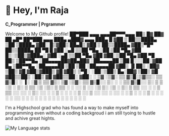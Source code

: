 # 👋 Hey, I'm Raja

**C_Programmer | Prgrammer**

Welcome to My Github profile! 
 ██▀███   ▄▄▄      ▄▄▄██▀▀▀▄▄▄          ██▒   █▓ ██▓ ██ ▄█▀ ██▀███   ▄▄▄       ███▄ ▄███▓ ▄▄▄       ███▄    █ 
▓██ ▒ ██▒▒████▄      ▒██  ▒████▄       ▓██░   █▒▓██▒ ██▄█▒ ▓██ ▒ ██▒▒████▄    ▓██▒▀█▀ ██▒▒████▄     ██ ▀█   █ 
▓██ ░▄█ ▒▒██  ▀█▄    ░██  ▒██  ▀█▄      ▓██  █▒░▒██▒▓███▄░ ▓██ ░▄█ ▒▒██  ▀█▄  ▓██    ▓██░▒██  ▀█▄  ▓██  ▀█ ██▒
▒██▀▀█▄  ░██▄▄▄▄██▓██▄██▓ ░██▄▄▄▄██      ▒██ █░░░██░▓██ █▄ ▒██▀▀█▄  ░██▄▄▄▄██ ▒██    ▒██ ░██▄▄▄▄██ ▓██▒  ▐▌██▒
░██▓ ▒██▒ ▓█   ▓██▒▓███▒   ▓█   ▓██▒      ▒▀█░  ░██░▒██▒ █▄░██▓ ▒██▒ ▓█   ▓██▒▒██▒   ░██▒ ▓█   ▓██▒▒██░   ▓██░
░ ▒▓ ░▒▓░ ▒▒   ▓▒█░▒▓▒▒░   ▒▒   ▓▒█░      ░ ▐░  ░▓  ▒ ▒▒ ▓▒░ ▒▓ ░▒▓░ ▒▒   ▓▒█░░ ▒░   ░  ░ ▒▒   ▓▒█░░ ▒░   ▒ ▒ 
  ░▒ ░ ▒░  ▒   ▒▒ ░▒ ░▒░    ▒   ▒▒ ░      ░ ░░   ▒ ░░ ░▒ ▒░  ░▒ ░ ▒░  ▒   ▒▒ ░░  ░      ░  ▒   ▒▒ ░░ ░░   ░ ▒░
  ░░   ░   ░   ▒   ░ ░ ░    ░   ▒           ░░   ▒ ░░ ░░ ░   ░░   ░   ░   ▒   ░      ░     ░   ▒      ░   ░ ░ 
   ░           ░  ░░   ░        ░  ░         ░   ░  ░  ░      ░           ░  ░       ░         ░  ░         ░ 
                                            ░                                                                 

I'm a Highschool grad who has found a way to make myself into programming even without a coding backgroud i am still tyoing to hustle
and achive great hights.

![My Language stats](https://github-readme-stats-vercel.app/api/top-langs/?KingVikraman=your-username&layout=compact)
<!--
**KingVikraman/KingVikraman** is a ✨ _special_ ✨ repository because its `README.md` (this file) appears on your GitHub profile.

Here are some ideas to get you started:

- 🔭 I’m currently working on ...
- 🌱 I’m currently learning ...
- 👯 I’m looking to collaborate on ...
- 🤔 I’m looking for help with ...
- 💬 Ask me about ...
- 📫 How to reach me: ...
- 😄 Pronouns: ...
- ⚡ Fun fact: ...
-->
